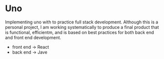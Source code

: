 # Uno
Implementing uno with to practice full stack development. Although this is a personal project, I am working systematically to produce a final product that is functional, efficientm, and is based on best practices for both back end and front end development. 
- front end -> React
- back end -> Jave
